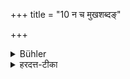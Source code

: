 +++
title = "10 न च मुखशब्दङ्"

+++

<details><summary>Bühler</summary>

10. He shall make no noise with his mouth (whilst eating).
</details>

<details><summary>हरदत्त-टीका</summary>

## सूत्रम्
न च मुखशब्दं कुर्यात् ॥ ६ ॥  
## टिप्पनी
भोजनदशायामिदम् । एवमुत्तरम् ॥ ६॥
</details>
